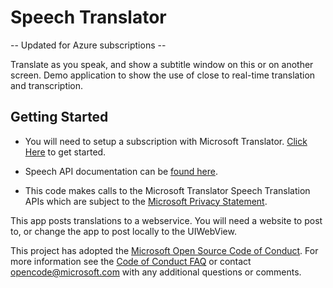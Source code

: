 # Speech Translator
-- Updated for Azure subscriptions --

Translate as you speak, and show a subtitle window on this or on another screen.
Demo application to show the use of close to real-time translation and transcription.

## Getting Started
- You will need to setup a subscription with Microsoft Translator. [Click Here](https://www.microsoft.com/en-us/translator/default.aspx) to get started.

- Speech API documentation can be [found here](https://docs.microsofttranslator.com/).

- This code makes calls to the Microsoft Translator Speech Translation APIs which are subject to the [Microsoft Privacy Statement](https://go.microsoft.com/fwlink/?LinkId=521839).

This app posts translations to a webservice. You will need a website to post to, or change the app to post locally to the UIWebView.

This project has adopted the [Microsoft Open Source Code of Conduct](https://opensource.microsoft.com/codeofconduct/).
For more information see the [Code of Conduct FAQ](https://opensource.microsoft.com/codeofconduct/faq/) or contact [opencode@microsoft.com](mailto:opencode@microsoft.com) with any additional questions or comments.
